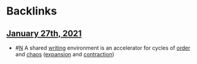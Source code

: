 
# Backlinks
## [January 27th, 2021](<January 27th, 2021.md>)
- #[N](<N.md>)  A shared [writing](<writing.md>) environment is an accelerator for cycles of [order](<order.md>) and [chaos](<chaos.md>) ([expansion](<expansion.md>) and [contraction](<contraction.md>))


